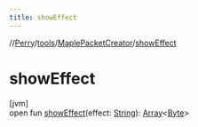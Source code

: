 ```yaml
---
title: showEffect
---
```

//[Perry](../../../index.html)/[tools](../index.html)/[MaplePacketCreator](index.html)/[showEffect](show-effect.html)



# showEffect



[jvm]\
open fun [showEffect](show-effect.html)(effect: [String](https://docs.oracle.com/javase/8/docs/api/java/lang/String.html)): [Array](https://kotlinlang.org/api/latest/jvm/stdlib/kotlin/-array/index.html)<[Byte](https://kotlinlang.org/api/latest/jvm/stdlib/kotlin/-byte/index.html)>




